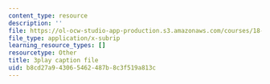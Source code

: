 ```yaml
---
content_type: resource
description: ''
file: https://ol-ocw-studio-app-production.s3.amazonaws.com/courses/18-02-multivariable-calculus-fall-2007/b8cd27a943065462487b8c3f519a813c_24v9onS9Kcg.srt
file_type: application/x-subrip
learning_resource_types: []
resourcetype: Other
title: 3play caption file
uid: b8cd27a9-4306-5462-487b-8c3f519a813c
---
```

